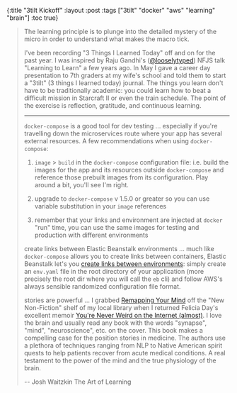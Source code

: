 {:title "3tilt Kickoff" :layout :post :tags ["3tilt" "docker" "aws" "learning" "brain"] :toc true}

> The learning principle is to plunge into the detailed mystery of the micro in order to understand what makes the macro tick.
>
> I've been recording "3 Things I Learned Today" off and on for the past year. I was inspired by Raju Gandhi's ([@looselytyped](https://twitter.com/looselytyped)) NFJS talk "Learning to Learn" a few years ago. In May I gave a career day presentation to 7th graders at my wife's school and told them to start a "3tilt" (3 things I learned today) journal. The things you learn don't have to be traditionally academic: you could learn how to beat a difficult mission in Starcraft II or even the train schedule. The point of the exercise is reflection, gratitude, and continuous learning.
>
> ---
>
> `docker-compose` is a good tool for dev testing
> ... especially if you're travelling down the microservices route where your app has several external resources. A few recommendations when using `docker-compose`:
>
> 1.  `image` &gt; `build` in the `docker-compose` configuration file: i.e. build the images for the app and its resources outside `docker-compose` and reference those prebuilt images from its configuration. Play around a bit, you'll see I'm right.
>
> 2.  upgrade to `docker-compose` v 1.5.0 or greater so you can use variable substitution in your `image` references
>
> 3.  remember that your links and environment are injected at `docker` "run" time, you can use the same images for testing and production with different environments
>
> create links between Elastic Beanstalk environments
> ... much like `docker-compose` allows you to create links between containers, Elastic Beanstalk let's you [create links between environments](http://docs.aws.amazon.com/elasticbeanstalk/latest/dg/environment-cfg-links.html): simply create an `env.yaml` file in the root directory of your application (more precisely the root dir where you will call the `eb` cli) and follow AWS's always sensible randomized configuration file format.
>
> stories are powerful
> ... I grabbed [Remapping Your Mind](http://www.amazon.com/gp/product/159143209X?keywords=remapping%20your%20mind&qid=1448935799&ref_=sr_1_1&sr=8-1) off the "New Non-Fiction" shelf of my local library when I returned Felicia Day's excellent memoir [You're Never Weird on the Internet (almost)](http://www.amazon.com/gp/product/1476785651?keywords=felicia%20day&qid=1448935874&ref_=sr_1_1&sr=8-1). I love the brain and usually read any book with the words "synapse", "mind", "neuroscience", etc. on the cover. This book makes a compelling case for the position stories in medicine. The authors use a plethora of techniques ranging from NLP to Native American spirit quests to help patients recover from acute medical conditions. A real testament to the power of the mind and the true physiology of the brain.
>
> --  Josh Waitzkin The Art of Learning
